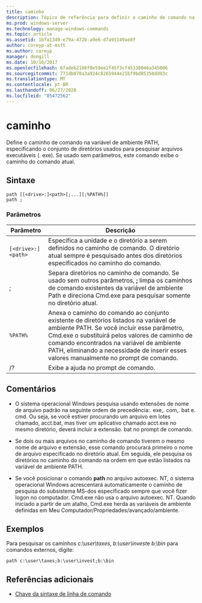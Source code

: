 ```yaml
---
title: caminho
description: Tópico de referência para definir o caminho de comando na variável de ambiente PATH, especificando o conjunto de diretórios usado para pesquisar arquivos executáveis (. exe).
ms.prod: windows-server
ms.technology: manage-windows-commands
ms.topic: article
ms.assetid: 1bfa1349-e79a-472b-a9e6-d7a91149ae8f
author: coreyp-at-msft
ms.author: coreyp
manager: dongill
ms.date: 10/16/2017
ms.openlocfilehash: 6fadeb2108f0e59ee2f45f3cf45338046a345006
ms.sourcegitcommit: 771db070a3a924c8265944e21bf9bd85350dd93c
ms.translationtype: MT
ms.contentlocale: pt-BR
ms.lasthandoff: 06/27/2020
ms.locfileid: "85472562"
---
```

# <a name="path"></a>caminho

Define o caminho de comando na variável de ambiente PATH, especificando o conjunto de diretórios usados para pesquisar arquivos executáveis (. exe). Se usado sem parâmetros, este comando exibe o caminho do comando atual.

## <a name="syntax"></a>Sintaxe

```
path [[<drive>:]<path>[;...][;%PATH%]]
path ;
```

### <a name="parameters"></a>Parâmetros

| Parâmetro | Descrição |
|--|--|
| `[<drive>:]<path>` | Especifica a unidade e o diretório a serem definidos no caminho de comando. O diretório atual sempre é pesquisado antes dos diretórios especificados no caminho do comando. |
| ; | Separa diretórios no caminho de comando. Se usado sem outros parâmetros, **;** limpa os caminhos de comando existentes da variável de ambiente Path e direciona Cmd.exe para pesquisar somente no diretório atual. |
| `%PATH%` | Anexa o caminho do comando ao conjunto existente de diretórios listados na variável de ambiente PATH. Se você incluir esse parâmetro, Cmd.exe o substituirá pelos valores de caminho de comando encontrados na variável de ambiente PATH, eliminando a necessidade de inserir esses valores manualmente no prompt de comando. |
| /? | Exibe a ajuda no prompt de comando. |

## <a name="remarks"></a>Comentários


- O sistema operacional Windows pesquisa usando extensões de nome de arquivo padrão na seguinte ordem de precedência:. exe,. com,. bat e. cmd. Ou seja, se você estiver procurando um arquivo em lotes chamado, acct.bat, mas tiver um aplicativo chamado acct.exe no mesmo diretório, deverá incluir a extensão. bat no prompt de comando.

- Se dois ou mais arquivos no caminho de comando tiverem o mesmo nome de arquivo e extensão, esse comando procurará primeiro o nome de arquivo especificado no diretório atual. Em seguida, ele pesquisa os diretórios no caminho do comando na ordem em que estão listados na variável de ambiente PATH.

- Se você posicionar o comando **path** no arquivo autoexec. NT, o sistema operacional Windows acrescentará automaticamente o caminho de pesquisa do subsistema MS-dos especificado sempre que você fizer logon no computador. Cmd.exe não usa o arquivo autoexec. NT. Quando iniciado a partir de um atalho, Cmd.exe herda as variáveis de ambiente definidas em Meu Computador/Propriedades/avançado/ambiente.

## <a name="examples"></a>Exemplos

Para pesquisar os caminhos *c:\user\taxes*, *b:\user\invest*e *b:\bin* para comandos externos, digite:

```
path c:\user\taxes;b:\user\invest;b:\bin
```

## <a name="additional-references"></a>Referências adicionais

- [Chave da sintaxe de linha de comando](command-line-syntax-key.md)
